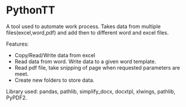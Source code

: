 # PythonTT
A tool used to automate work process. Takes data from multiple files(excel,word,pdf) and add then to different word and excel files.  

Features:
- Copy/Read/Write data from excel 
- Read data from word. Write data to a given word template.
- Read pdf file, take snipping of page when requested parameters are meet.
- Create new folders to store data.

Library used: pandas, pathlib, simplify_docx, docxtpl, xlwings, pathlib, PyPDF2.
